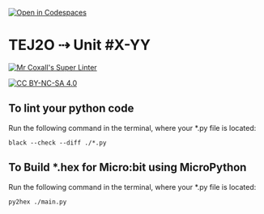 [![Open in Codespaces](https://classroom.github.com/assets/launch-codespace-7f7980b617ed060a017424585567c406b6ee15c891e84e1186181d67ecf80aa0.svg)](https://classroom.github.com/open-in-codespaces?assignment_repo_id=12067135)
# TEJ2O ⇢ Unit #X-YY

[![Mr Coxall's Super Linter](https://github.com/MTHS-TEJ2O-1-2023/<REPOSITORY>/workflows/Mr%20Coxall's%20Super%20Linter/badge.svg)](https://github.com/MTHS-TEJ2O-1-2023/<REPOSITORY>/actions)

[![CC BY-NC-SA 4.0](https://img.shields.io/badge/License-CC%20BY--NC--SA%204.0-blue.svg)](./LICENSE)


## To lint your python code

Run the following command in the terminal, where your *.py file is located:

```console
black --check --diff ./*.py
```
## To Build *.hex for Micro:bit using MicroPython

Run the following command in the terminal, where your *.py file is located:

``` bash
py2hex ./main.py
```